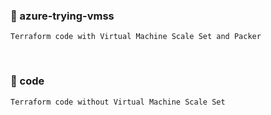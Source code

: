 ### 📂 azure-trying-vmss
```
Terraform code with Virtual Machine Scale Set and Packer
```
<br>

### 📂 code

```
Terraform code without Virtual Machine Scale Set
```
